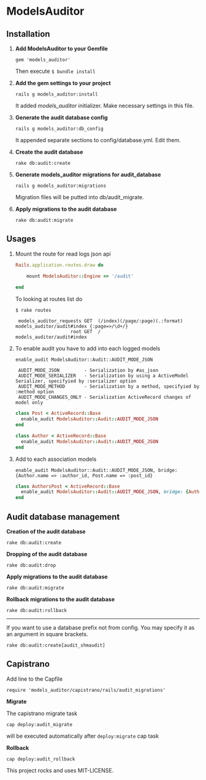 # ModelsAuditor

## Installation

1. **Add ModelsAuditor to your Gemfile**

    `gem 'models_auditor'`
    
    Then execute `$ bundle install`

2. **Add the gem settings to your project**

    `rails g models_auditor:install`

    It added _models_auditor_ initializer. Make necessary settings in this file.

3. **Generate the audit database config**

    `rails g models_auditor:db_config`

    It appended separate sections to config/database.yml. Edit them.

4. **Create the audit database**

    `rake db:audit:create`

5. **Generate models_auditor migrations for audit_database**

    `rails g models_auditor:migrations`

    Migration files will be putted into db/audit_migrate.

6. **Apply migrations to the audit database**

    `rake db:audit:migrate`

## Usages

1. Mount the route for read logs json api

    ```ruby
    Rails.application.routes.draw do
    
        mount ModelsAuditor::Engine => '/audit'
        
    end    
    ```
    
    To looking at routes list do
     
     `$ rake routes`
     
        models_auditor_requests GET  (/index)(/page/:page)(.:format) models_auditor/audit#index {:page=>/\d+/}
                           root GET  /                               models_auditor/audit#index

2. To enable audit you have to add into each logged models

    `enable_audit ModelsAuditor::Audit::AUDIT_MODE_JSON`
    
        AUDIT_MODE_JSON         - Serialization by #as_json
        AUDIT_MODE_SERIALIZER   - Serialization by using a ActiveModel Serializer, specifyied by :serializer option
        AUDIT_MODE_METHOD       - Serialization by a method, specifyied by :method option
        AUDIT_MODE_CHANGES_ONLY - Serialization ActiveRecord changes of model only
        
    ```ruby
    class Post < ActiveRecord::Base
      enable_audit ModelsAuditor::Audit::AUDIT_MODE_JSON
    end
    ```    
        
    ```ruby
    class Author < ActiveRecord::Base
      enable_audit ModelsAuditor::Audit::AUDIT_MODE_JSON
    end
    ```    
    
3. Add to each association models
    
    `enable_audit ModelsAuditor::Audit::AUDIT_MODE_JSON, bridge: {Author.name => :author_id, Post.name => :post_id}`
    
    ```ruby
    class AuthorsPost < ActiveRecord::Base
      enable_audit ModelsAuditor::Audit::AUDIT_MODE_JSON, bridge: {Author.name => :author_id, Post.name => :post_id}
    end
    ``` 

## Audit database management

**Creation of the audit database**

`rake db:audit:create`

**Dropping of the audit database**

`rake db:audit:drop`

**Apply migrations to the audit database**

`rake db:audit:migrate`

**Rollback migrations to the audit database**

`rake db:audit:rollback`

---

If you want to use a database prefix not from config. You may specify it as an argument in square brackets.

`rake db:audit:create[audit_shmaudit]`

## Capistrano

Add line to the Capfile

`require 'models_auditor/capistrano/rails/audit_migrations'`

**Migrate**

The capistrano migrate task

`cap deploy:audit_migrate`

will be executed automatically after `deploy:migrate` cap task 

**Rollback**

`cap deploy:audit_rollback`

This project rocks and uses MIT-LICENSE.
